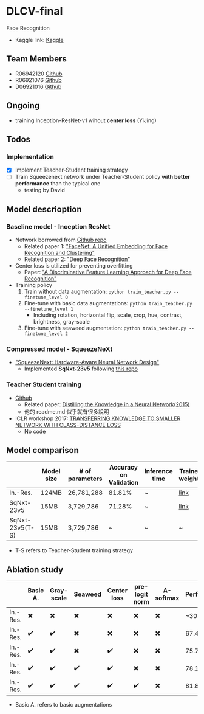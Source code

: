 # DLCV-final
Face Recognition

* Kaggle link: [Kaggle](https://www.kaggle.com/c/2018-spring-dlcv-final-project-2/leaderboard)

## Team Members
* R06942120 [Github](https://github.com/ljn3333)
* R06921076 [Github](https://github.com/YiJingLin)
* D06921016 [Github](https://github.com/davidjaw)

## Ongoing
- training Inception-ResNet-v1 wihout **center loss** (YiJing)

## Todos

### Implementation
- [x] Implement Teacher-Student training strategy
- [ ] Train Squeezenext network under Teacher-Student policy **with better performance** than the typical one
  * testing by David

## Model descrioption

### Baseline model - Inception ResNet
* Network borrowed from [Github repo](https://github.com/davidsandberg/facenet)
  * Related paper 1: ["FaceNet: A Unified Embedding for Face Recognition and Clustering"](https://arxiv.org/abs/1503.03832)
  * Related paper 2: ["Deep Face Recognition"](http://www.robots.ox.ac.uk/~vgg/publications/2015/Parkhi15/parkhi15.pdf)
* Center loss is utilized for preventing overfitting
  * Paper: ["A Discriminative Feature Learning Approach for Deep Face Recognition"](http://ydwen.github.io/papers/WenECCV16.pdf)
* Training policy
  1. Train without data augmentation: `python train_teacher.py --finetune_level 0`
  2. Fine-tune with basic data augmentations: `python train_teacher.py --finetune_level 1`
      * Including rotation, horizontal flip, scale, crop, hue, contrast, brightness, gray-scale
  3. Fine-tune with seaweed augmentation: `python train_teacher.py --finetune_level 2`

### Compressed model - SqueezeNeXt
* ["SqueezeNext: Hardware-Aware Neural Network Design"](https://arxiv.org/abs/1803.10615)
  * Implemented **SqNxt-23v5** following [this repo](https://github.com/amirgholami/SqueezeNext)

### Teacher Student training
* [Github](https://github.com/EricHe98/Teacher-Student-Training)
  * Related paper: [Distilling the Knowledge in a Neural Network(2015)](https://arxiv.org/abs/1503.02531?context=cs)
  * 他的 readme.md 似乎就有很多說明
* ICLR workshop 2017: [TRANSFERRING KNOWLEDGE TO SMALLER NETWORK
WITH CLASS-DISTANCE LOSS](https://openreview.net/pdf?id=ByXrfaGFe)
  * No code

## Model comparison

|  | Model size | # of parameters | Accuracy on Validation | Inference time | Trained weights |
| -------- | -------- | -------- | -------- | -------- | -------- |
| In.-Res. | 124MB | 26,781,288 | 81.81% | ~ | [link](https://drive.google.com/file/d/1Rah5wttPwvI-LN_lE_NebjUJRZZfdhAx/view?usp=sharing) |
| SqNxt-23v5 | 15MB     | 3,729,786     | 71.28% | ~ | [link](https://drive.google.com/file/d/1RVldAcPByJBN5eS551xxEAaA49Rlzv39/view?usp=sharing) |
| SqNxt-23v5(T-S) | 15MB     | 3,729,786     | ~ | ~ | ~ |

* T-S refers to Teacher-Student training strategy

## Ablation study
|  | Basic A. | Gray-scale | Seaweed | Center loss | pre-logit norm | A-softmax | Performance |
| -------- | -------- | -------- | -------- | -------- | -------- | -------- | -------- |
| In.-Res. | :heavy_multiplication_x: | :heavy_multiplication_x: | :heavy_multiplication_x: | :heavy_multiplication_x: | :heavy_multiplication_x: | :heavy_multiplication_x: | ~30% |
| In.-Res. | :heavy_check_mark: | :heavy_check_mark: | :heavy_multiplication_x: | :heavy_multiplication_x: | :heavy_multiplication_x: | :heavy_multiplication_x: | 67.4% |
| In.-Res. | :heavy_check_mark: | :heavy_check_mark: | :heavy_multiplication_x: | :heavy_check_mark: | :heavy_multiplication_x: | :heavy_multiplication_x: | 75.75% |
| In.-Res. | :heavy_check_mark: | :heavy_check_mark: | :heavy_check_mark: | :heavy_check_mark: | :heavy_multiplication_x: | :heavy_multiplication_x: | 78.11% |
| In.-Res. | :heavy_check_mark: | :heavy_check_mark: | :heavy_check_mark: | :heavy_check_mark: | :heavy_check_mark: | :heavy_multiplication_x: | 81.81% |

* Basic A. refers to basic augmentations

